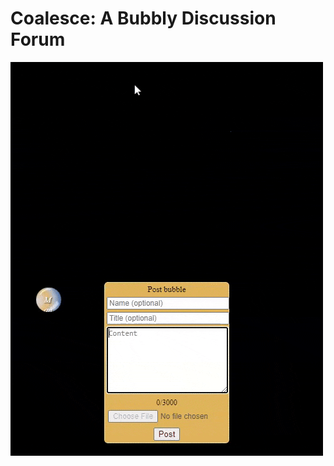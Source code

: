 # Coalesce: A Bubbly Discussion Forum

![alt text](https://github.com/Vrezerino/Coalesce/blob/main/Coalesce_frontend/public/UI_usage.gif?raw=true)

